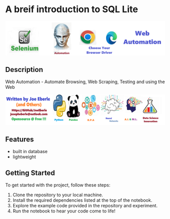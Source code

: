 # A breif introduction to SQL Lite 

![solution code Logo](code.png)

## Description

Web Automation - Automate Browsing, Web Scraping, Testing and using the Web  

![Developer Logo](developer.png)

## Features

- built in database
- lightweight
  

## Getting Started

To get started with the  project, follow these steps:

1. Clone the repository to your local machine.
2. Install the required dependencies listed at the top of the notebook.
3. Explore the example code provided in the repository and experiment.
4. Run the notebook to hear your code come to life!

 


